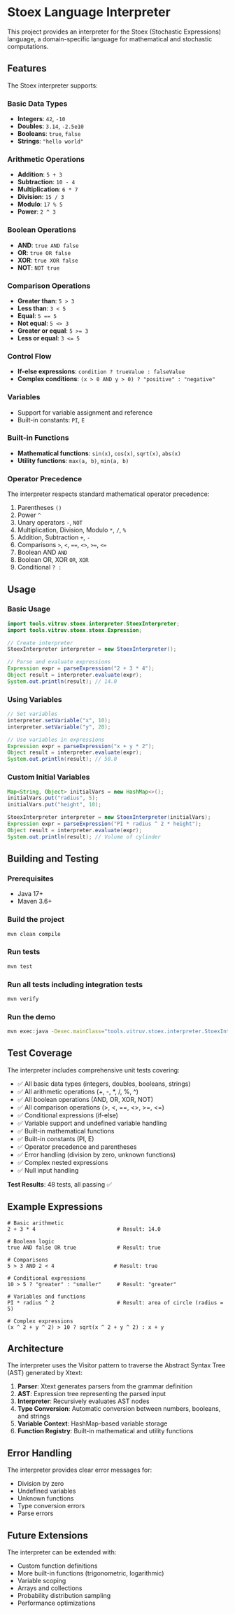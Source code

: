 # Stoex Language Interpreter

This project provides an interpreter for the Stoex (Stochastic Expressions) language, a domain-specific language for mathematical and stochastic computations.

## Features

The Stoex interpreter supports:

### Basic Data Types

- **Integers**: `42`, `-10`
- **Doubles**: `3.14`, `-2.5e10`
- **Booleans**: `true`, `false`
- **Strings**: `"hello world"`

### Arithmetic Operations

- **Addition**: `5 + 3`
- **Subtraction**: `10 - 4`
- **Multiplication**: `6 * 7`
- **Division**: `15 / 3`
- **Modulo**: `17 % 5`
- **Power**: `2 ^ 3`

### Boolean Operations

- **AND**: `true AND false`
- **OR**: `true OR false`
- **XOR**: `true XOR false`
- **NOT**: `NOT true`

### Comparison Operations

- **Greater than**: `5 > 3`
- **Less than**: `3 < 5`
- **Equal**: `5 == 5`
- **Not equal**: `5 <> 3`
- **Greater or equal**: `5 >= 3`
- **Less or equal**: `3 <= 5`

### Control Flow

- **If-else expressions**: `condition ? trueValue : falseValue`
- **Complex conditions**: `(x > 0 AND y > 0) ? "positive" : "negative"`

### Variables

- Support for variable assignment and reference
- Built-in constants: `PI`, `E`

### Built-in Functions

- **Mathematical functions**: `sin(x)`, `cos(x)`, `sqrt(x)`, `abs(x)`
- **Utility functions**: `max(a, b)`, `min(a, b)`

### Operator Precedence

The interpreter respects standard mathematical operator precedence:

1. Parentheses `()`
2. Power `^`
3. Unary operators `-`, `NOT`
4. Multiplication, Division, Modulo `*`, `/`, `%`
5. Addition, Subtraction `+`, `-`
6. Comparisons `>`, `<`, `==`, `<>`, `>=`, `<=`
7. Boolean AND `AND`
8. Boolean OR, XOR `OR`, `XOR`
9. Conditional `? :`

## Usage

### Basic Usage

```java
import tools.vitruv.stoex.interpreter.StoexInterpreter;
import tools.vitruv.stoex.stoex.Expression;

// Create interpreter
StoexInterpreter interpreter = new StoexInterpreter();

// Parse and evaluate expressions
Expression expr = parseExpression("2 + 3 * 4");
Object result = interpreter.evaluate(expr);
System.out.println(result); // 14.0
```

### Using Variables

```java
// Set variables
interpreter.setVariable("x", 10);
interpreter.setVariable("y", 20);

// Use variables in expressions
Expression expr = parseExpression("x + y * 2");
Object result = interpreter.evaluate(expr);
System.out.println(result); // 50.0
```

### Custom Initial Variables

```java
Map<String, Object> initialVars = new HashMap<>();
initialVars.put("radius", 5);
initialVars.put("height", 10);

StoexInterpreter interpreter = new StoexInterpreter(initialVars);
Expression expr = parseExpression("PI * radius ^ 2 * height");
Object result = interpreter.evaluate(expr);
System.out.println(result); // Volume of cylinder
```

## Building and Testing

### Prerequisites

- Java 17+
- Maven 3.6+

### Build the project

```bash
mvn clean compile
```

### Run tests

```bash
mvn test
```

### Run all tests including integration tests

```bash
mvn verify
```

### Run the demo

```bash
mvn exec:java -Dexec.mainClass="tools.vitruv.stoex.interpreter.StoexInterpreterDemo"
```

## Test Coverage

The interpreter includes comprehensive unit tests covering:

- ✅ All basic data types (integers, doubles, booleans, strings)
- ✅ All arithmetic operations (+, -, \*, /, %, ^)
- ✅ All boolean operations (AND, OR, XOR, NOT)
- ✅ All comparison operations (>, <, ==, <>, >=, <=)
- ✅ Conditional expressions (if-else)
- ✅ Variable support and undefined variable handling
- ✅ Built-in mathematical functions
- ✅ Built-in constants (PI, E)
- ✅ Operator precedence and parentheses
- ✅ Error handling (division by zero, unknown functions)
- ✅ Complex nested expressions
- ✅ Null input handling

**Test Results**: 48 tests, all passing ✅

## Example Expressions

```stoex
# Basic arithmetic
2 + 3 * 4                          # Result: 14.0

# Boolean logic
true AND false OR true             # Result: true

# Comparisons
5 > 3 AND 2 < 4                   # Result: true

# Conditional expressions
10 > 5 ? "greater" : "smaller"     # Result: "greater"

# Variables and functions
PI * radius ^ 2                    # Result: area of circle (radius = 5)

# Complex expressions
(x ^ 2 + y ^ 2) > 10 ? sqrt(x ^ 2 + y ^ 2) : x + y
```

## Architecture

The interpreter uses the Visitor pattern to traverse the Abstract Syntax Tree (AST) generated by Xtext:

1. **Parser**: Xtext generates parsers from the grammar definition
2. **AST**: Expression tree representing the parsed input
3. **Interpreter**: Recursively evaluates AST nodes
4. **Type Conversion**: Automatic conversion between numbers, booleans, and strings
5. **Variable Context**: HashMap-based variable storage
6. **Function Registry**: Built-in mathematical and utility functions

## Error Handling

The interpreter provides clear error messages for:

- Division by zero
- Undefined variables
- Unknown functions
- Type conversion errors
- Parse errors

## Future Extensions

The interpreter can be extended with:

- Custom function definitions
- More built-in functions (trigonometric, logarithmic)
- Variable scoping
- Arrays and collections
- Probability distribution sampling
- Performance optimizations
